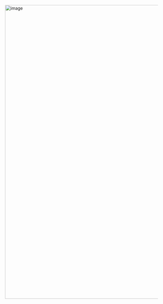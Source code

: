 <img width="968" alt="image" src="https://7jziaw7wqhikjs2ayukwk7tkreeurjx65zvqarxma5ty6lfa674a.arweave.net/-nKAW_aB0KTLQMUVZX5qiQlIpv7uawBG7Adnjyyg9_g">